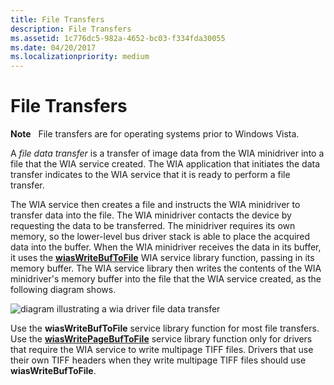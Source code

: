 ```yaml
---
title: File Transfers
description: File Transfers
ms.assetid: 1c776dc5-982a-4652-bc03-f334fda30055
ms.date: 04/20/2017
ms.localizationpriority: medium
---
```


# File Transfers





**Note**   File transfers are for operating systems prior to Windows Vista.

 

A *file data transfer* is a transfer of image data from the WIA minidriver into a file that the WIA service created. The WIA application that initiates the data transfer indicates to the WIA service that it is ready to perform a file transfer.

The WIA service then creates a file and instructs the WIA minidriver to transfer data into the file. The WIA minidriver contacts the device by requesting the data to be transferred. The minidriver requires its own memory, so the lower-level bus driver stack is able to place the acquired data into the buffer. When the WIA minidriver receives the data in its buffer, it uses the [**wiasWriteBufToFile**](/windows-hardware/drivers/ddi/wiamdef/nf-wiamdef-wiaswritebuftofile) WIA service library function, passing in its memory buffer. The WIA service library then writes the contents of the WIA minidriver's memory buffer into the file that the WIA service created, as the following diagram shows.

![diagram illustrating a wia driver file data transfer](images/wia-imagedatafile.png)

Use the **wiasWriteBufToFile** service library function for most file transfers. Use the [**wiasWritePageBufToFile**](/windows-hardware/drivers/ddi/wiamdef/nf-wiamdef-wiaswritepagebuftofile) service library function only for drivers that require the WIA service to write multipage TIFF files. Drivers that use their own TIFF headers when they write multipage TIFF files should use **wiasWriteBufToFile**.

 

